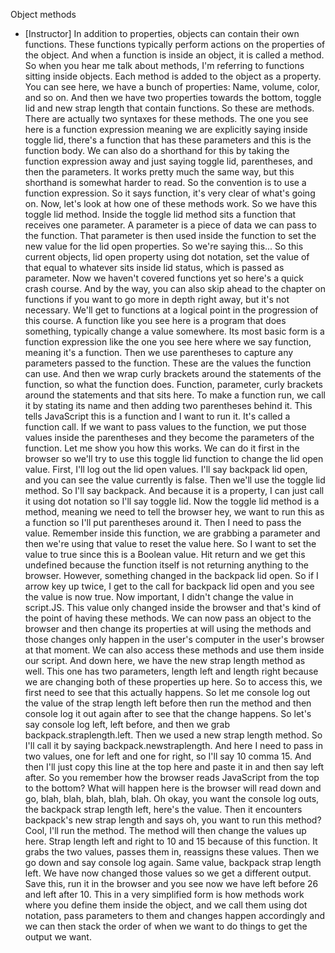 Object methods
- [Instructor] In addition to properties, objects can contain their own functions. These functions typically perform actions on the properties of the object. And when a function is inside an object, it is called a method. So when you hear me talk about methods, I'm referring to functions sitting inside objects. Each method is added to the object as a property. You can see here, we have a bunch of properties: Name, volume, color, and so on. And then we have two properties towards the bottom, toggle lid and new strap length that contain functions. So these are methods. There are actually two syntaxes for these methods. The one you see here is a function expression meaning we are explicitly saying inside toggle lid, there's a function that has these parameters and this is the function body. We can also do a shorthand for this by taking the function expression away and just saying toggle lid, parentheses, and then the parameters. It works pretty much the same way, but this shorthand is somewhat harder to read. So the convention is to use a function expression. So it says function, it's very clear of what's going on. Now, let's look at how one of these methods work. So we have this toggle lid method. Inside the toggle lid method sits a function that receives one parameter. A parameter is a piece of data we can pass to the function. That parameter is then used inside the function to set the new value for the lid open properties. So we're saying this... So this current objects, lid open property using dot notation, set the value of that equal to whatever sits inside lid status, which is passed as parameter. Now we haven't covered functions yet so here's a quick crash course. And by the way, you can also skip ahead to the chapter on functions if you want to go more in depth right away, but it's not necessary. We'll get to functions at a logical point in the progression of this course. A function like you see here is a program that does something, typically change a value somewhere. Its most basic form is a function expression like the one you see here where we say function, meaning it's a function. Then we use parentheses to capture any parameters passed to the function. These are the values the function can use. And then we wrap curly brackets around the statements of the function, so what the function does. Function, parameter, curly brackets around the statements and that sits here. To make a function run, we call it by stating its name and then adding two parentheses behind it. This tells JavaScript this is a function and I want to run it. It's called a function call. If we want to pass values to the function, we put those values inside the parentheses and they become the parameters of the function. Let me show you how this works. We can do it first in the browser so we'll try to use this toggle lid function to change the lid open value. First, I'll log out the lid open values. I'll say backpack lid open, and you can see the value currently is false. Then we'll use the toggle lid method. So I'll say backpack. And because it is a property, I can just call it using dot notation so I'll say toggle lid. Now the toggle lid method is a method, meaning we need to tell the browser hey, we want to run this as a function so I'll put parentheses around it. Then I need to pass the value. Remember inside this function, we are grabbing a parameter and then we're using that value to reset the value here. So I want to set the value to true since this is a Boolean value. Hit return and we get this undefined because the function itself is not returning anything to the browser. However, something changed in the backpack lid open. So if I arrow key up twice, I get to the call for backpack lid open and you see the value is now true. Now important, I didn't change the value in script.JS. This value only changed inside the browser and that's kind of the point of having these methods. We can now pass an object to the browser and then change its properties at will using the methods and those changes only happen in the user's computer in the user's browser at that moment. We can also access these methods and use them inside our script. And down here, we have the new strap length method as well. This one has two parameters, length left and length right because we are changing both of these properties up here. So to access this, we first need to see that this actually happens. So let me console log out the value of the strap length left before then run the method and then console log it out again after to see that the change happens. So let's say console log left, left before, and then we grab backpack.straplength.left. Then we used a new strap length method. So I'll call it by saying backpack.newstraplength. And here I need to pass in two values, one for left and one for right, so I'll say 10 comma 15. And then I'll just copy this line at the top here and paste it in and then say left after. So you remember how the browser reads JavaScript from the top to the bottom? What will happen here is the browser will read down and go, blah, blah, blah, blah, blah. Oh okay, you want the console log outs, the backpack strap length left, here's the value. Then it encounters backpack's new strap length and says oh, you want to run this method? Cool, I'll run the method. The method will then change the values up here. Strap length left and right to 10 and 15 because of this function. It grabs the two values, passes them in, reassigns these values. Then we go down and say console log again. Same value, backpack strap length left. We have now changed those values so we get a different output. Save this, run it in the browser and you see now we have left before 26 and left after 10. This in a very simplified form is how methods work where you define them inside the object, and we call them using dot notation, pass parameters to them and changes happen accordingly and we can then stack the order of when we want to do things to get the output we want.